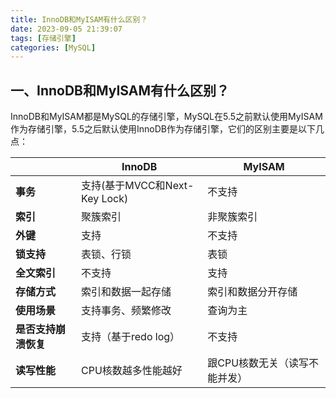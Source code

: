 ```yaml
---
title: InnoDB和MyISAM有什么区别？
date: 2023-09-05 21:39:07
tags: [存储引擎]
categories: [MySQL]
---
```


## 一、InnoDB和MyISAM有什么区别？
InnoDB和MyISAM都是MySQL的存储引擎，MySQL在5.5之前默认使用MyISAM作为存储引擎，5.5之后默认使用InnoDB作为存储引擎，它们的区别主要是以下几点：

||InnoDB|MyISAM|
|-------------|-------------|-------------|
|**事务**|支持(基于MVCC和Next-Key Lock)|不支持|
|**索引**|聚簇索引|非聚簇索引|
|**外键**|支持|不支持|
|**锁支持**|表锁、行锁|表锁|
|**全文索引**|不支持|支持|
|**存储方式**|索引和数据一起存储|索引和数据分开存储|
|**使用场景**|支持事务、频繁修改|查询为主|
|**是否支持崩溃恢复**|支持（基于redo log）|不支持|
|**读写性能**|CPU核数越多性能越好|跟CPU核数无关（读写不能并发）|